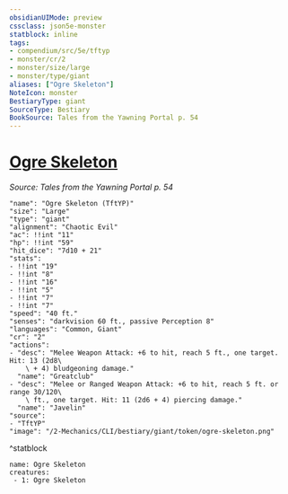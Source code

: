 ```yaml
---
obsidianUIMode: preview
cssclass: json5e-monster
statblock: inline
tags:
- compendium/src/5e/tftyp
- monster/cr/2
- monster/size/large
- monster/type/giant
aliases: ["Ogre Skeleton"]
NoteIcon: monster
BestiaryType: giant
SourceType: Bestiary
BookSource: Tales from the Yawning Portal p. 54
---
```

# [Ogre Skeleton](2-Mechanics/CLI/bestiary/giant/ogre-skeleton-tftyp.md)
*Source: Tales from the Yawning Portal p. 54*  

```statblock
"name": "Ogre Skeleton (TftYP)"
"size": "Large"
"type": "giant"
"alignment": "Chaotic Evil"
"ac": !!int "11"
"hp": !!int "59"
"hit_dice": "7d10 + 21"
"stats":
- !!int "19"
- !!int "8"
- !!int "16"
- !!int "5"
- !!int "7"
- !!int "7"
"speed": "40 ft."
"senses": "darkvision 60 ft., passive Perception 8"
"languages": "Common, Giant"
"cr": "2"
"actions":
- "desc": "Melee Weapon Attack: +6 to hit, reach 5 ft., one target. Hit: 13 (2d8\
    \ + 4) bludgeoning damage."
  "name": "Greatclub"
- "desc": "Melee or Ranged Weapon Attack: +6 to hit, reach 5 ft. or range 30/120\
    \ ft., one target. Hit: 11 (2d6 + 4) piercing damage."
  "name": "Javelin"
"source":
- "TftYP"
"image": "/2-Mechanics/CLI/bestiary/giant/token/ogre-skeleton.png"
```
^statblock

```encounter-table
name: Ogre Skeleton
creatures:
 - 1: Ogre Skeleton
```